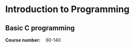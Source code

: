 <h1>Introduction to Programming</h1>
<h2>Basic C programming</h2>
<b>Course number: </b> &emsp;60-140

